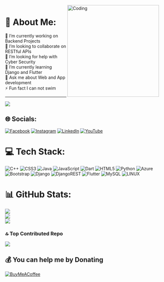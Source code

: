 <img align="right" alt="Coding" width="300" src="https://camo.githubusercontent.com/c1dcb74cc1c1835b1d716f5051499a2814c683c806b15f04b0eba492863703e9/68747470733a2f2f63646e2e6472696262626c652e636f6d2f75736572732f3733303730332f73637265656e73686f74732f363538313234332f6176656e746f2e676966">

# 💫 About Me:
🔭 I’m currently working on Backend Projects<br>👯 I’m looking to collaborate on RESTful APIs<br>🤝 I’m looking for help with Cyber Security<br>🌱 I’m currently learning Django and Flutter<br>💬 Ask me about Web and App development<br>⚡ Fun fact I can not swim

---
[![](https://visitcount.itsvg.in/api?id=mdsajjadhossain25&icon=0&color=0)](https://visitcount.itsvg.in)


## 🌐 Socials:
[![Facebook](https://img.shields.io/badge/Facebook-%231877F2.svg?logo=Facebook&logoColor=white)](https://facebook.com/md.sajjad.01) [![Instagram](https://img.shields.io/badge/Instagram-%23E4405F.svg?logo=Instagram&logoColor=white)](https://instagram.com/md_sajjad_hossain0) [![LinkedIn](https://img.shields.io/badge/LinkedIn-%230077B5.svg?logo=linkedin&logoColor=white)](https://linkedin.com/in/md-sajjad-hossain-058a5b240) [![YouTube](https://img.shields.io/badge/YouTube-%23FF0000.svg?logo=YouTube&logoColor=white)](https://youtube.com/@channel/UC5zeheWdJHzSO-fToVJ51bA) 

# 💻 Tech Stack:
![C++](https://img.shields.io/badge/c++-%2300599C.svg?style=flat&logo=c%2B%2B&logoColor=white) ![CSS3](https://img.shields.io/badge/css3-%231572B6.svg?style=flat&logo=css3&logoColor=white) ![Java](https://img.shields.io/badge/java-%23ED8B00.svg?style=flat&logo=java&logoColor=white) ![JavaScript](https://img.shields.io/badge/javascript-%23323330.svg?style=flat&logo=javascript&logoColor=%23F7DF1E) ![Dart](https://img.shields.io/badge/dart-%230175C2.svg?style=flat&logo=dart&logoColor=white) ![HTML5](https://img.shields.io/badge/html5-%23E34F26.svg?style=flat&logo=html5&logoColor=white) ![Python](https://img.shields.io/badge/python-3670A0?style=flat&logo=python&logoColor=ffdd54) ![Azure](https://img.shields.io/badge/azure-%230072C6.svg?style=flat&logo=azure-devops&logoColor=white) ![Bootstrap](https://img.shields.io/badge/bootstrap-%23563D7C.svg?style=flat&logo=bootstrap&logoColor=white) ![Django](https://img.shields.io/badge/django-%23092E20.svg?style=flat&logo=django&logoColor=white) ![DjangoREST](https://img.shields.io/badge/DJANGO-REST-ff1709?style=flat&logo=django&logoColor=white&color=ff1709&labelColor=gray) ![Flutter](https://img.shields.io/badge/Flutter-%2302569B.svg?style=flat&logo=Flutter&logoColor=white) ![MySQL](https://img.shields.io/badge/mysql-%2300f.svg?style=flat&logo=mysql&logoColor=white) ![LINUX](https://img.shields.io/badge/Linux-FCC624?style=flat&logo=linux&logoColor=black)

# 📊 GitHub Stats:
![](https://github-readme-stats.vercel.app/api?username=mdsajjadhossain25&theme=ayu-mirage&hide_border=false&include_all_commits=true&count_private=false)<br/>
![](https://github-readme-streak-stats.herokuapp.com/?user=mdsajjadhossain25&theme=ayu-mirage&hide_border=false)<br/>
![](https://github-readme-stats.vercel.app/api/top-langs/?username=mdsajjadhossain25&theme=ayu-mirage&hide_border=false&include_all_commits=true&count_private=false&layout=compact)

### 🔝 Top Contributed Repo
![](https://github-contributor-stats.vercel.app/api?username=mdsajjadhossain25&limit=5&theme=gruvbox&combine_all_yearly_contributions=true)

  ## 💰 You can help me by Donating
  [![BuyMeACoffee](https://img.shields.io/badge/Buy%20Me%20a%20Coffee-ffdd00?style=for-the-badge&logo=buy-me-a-coffee&logoColor=black)](https://buymeacoffee.com/sajjad125) 

  
<!-- Proudly created with GPRM ( https://gprm.itsvg.in ) -->
